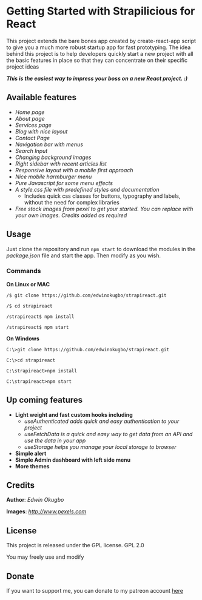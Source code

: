 # Getting Started with Strapilicious for React

This project extends the bare bones app created by create-react-app script to give 
you a much more robust startup app for fast prototyping. The idea behind this project 
is to help developers quickly start a new project with all the basic features in place
so that they can concentrate on their specific project ideas

***This is the easiest way to impress your boss on a new React project. :)***

## Available features

- *Home page*
- *About page*
- *Services page*
- *Blog with nice layout*
- *Contact Page*
- *Navigation bar with menus*
- *Search Input*
- *Changing background images*
- *Right sidebar with recent articles list*
- *Responsive layout with a mobile first approach*
- *Nice mobile harmburger menu*
- *Pure Javascript for some menu effects*
- *A style.css file with predefined styles and documentation*
    - Includes quick css classes for buttons, typography and labels, without the need for complex libraries
- *Free stock images from pexel to get your started. You can replace with your own images. Credits added as required*

## Usage

Just clone the repository and run `npm start` to download the modules in the 
*package.json* file and start the app. Then modify as you wish. 

### Commands

**On Linux or MAC**

`/$ git clone https://github.com/edwinokugbo/strapireact.git`

`/$ cd strapireact`

`/strapireact$ npm install`

`/strapireact$ npm start`

**On Windows**

`C:\>git clone https://github.com/edwinokugbo/strapireact.git`

`C:\>cd strapireact`

`C:\strapireact>npm install`

`C:\strapireact>npm start`

## Up coming features
- **Light weight and fast custom hooks including**
    - *useAuthenticated adds quick and easy authentication to your project*
    - *useFetchData is a quick and easy way to get data from an API and use the data in your app*
    - *useStorage helps you manage your local storage to browser*
- **Simple alert**
- **Simple Admin dashboard with left side menu**
- **More themes**

## Credits

**Author**: *Edwin Okugbo*

**Images**: *http://www.pexels.com*

## License

This project is released under the GPL license. GPL 2.0

You may freely use and modify

## Donate

If you want to support me, you can donate to my patreon account [here](https://www.patreon.com/edwinokugbo)




